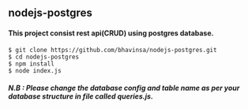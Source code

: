 ##  nodejs-postgres

#### This project consist rest api(CRUD) using postgres database. 

    $ git clone https://github.com/bhavinsa/nodejs-postgres.git
    $ cd nodejs-postgres
    $ npm install 
    $ node index.js

##### N.B : Please change the database config and table name as per your database structure in file called queries.js. 
